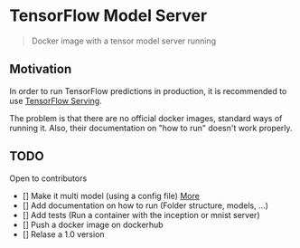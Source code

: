 # TensorFlow Model Server
> Docker image with a tensor model server running

## Motivation

In order to run TensorFlow predictions in production, it is recommended to use [TensorFlow Serving](https://www.tensorflow.org/serving/).

The problem is that there are no official docker images, standard ways of running it. Also, their documentation on "how to run" doesn't work properly.

## TODO

Open to contributors

- [] Make it multi model (using a config file) [More](https://github.com/tensorflow/serving/blob/a35d47239f6de954892f5fdf6ac5172ef2d5a790/tensorflow_serving/model_servers/tensorflow_model_server_test.py#L83)
- [] Add documentation on how to run (Folder structure, models, ...)
- [] Add tests (Run a container with the inception or mnist server)
- [] Push a docker image on dockerhub
- [] Relase a 1.0 version

